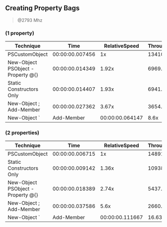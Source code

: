 
Creating Property Bags
----------------------
> @2793 Mhz


### (1 property)


|Technique                        |Time           |RelativeSpeed  |Throughput|
|---------------------------------|---------------|---------------|----------|
|PSCustomObject                   |00:00:00.007456|1x             |13410.76/s|
|New-Object PSObject -Property @{}|00:00:00.014349|1.92x          |6969.13/s |
|Static Constructors Only         |00:00:00.014407|1.93x          |6941.07/s |
|New-Object ; Add-Member          |00:00:00.027362|3.67x          |3654.58/s |
|New-Object `                     | Add-Member    |00:00:00.064147|8.6x      |1558.91/s|


### (2 properties)


|Technique                        |Time           |RelativeSpeed  |Throughput|
|---------------------------------|---------------|---------------|----------|
|PSCustomObject                   |00:00:00.006715|1x             |14891.15/s|
|Static Constructors Only         |00:00:00.009142|1.36x          |10938.29/s|
|New-Object PSObject -Property @{}|00:00:00.018389|2.74x          |5437.97/s |
|New-Object ; Add-Member          |00:00:00.037586|5.6x           |2660.55/s |
|New-Object `                     | Add-Member    |00:00:00.111667|16.63x    |895.51/s|




